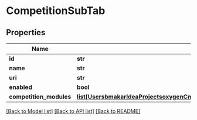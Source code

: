 # CompetitionSubTab

## Properties
Name | Type | Description | Notes
------------ | ------------- | ------------- | -------------
**id** | **str** |  | [optional] 
**name** | **str** |  | [optional] 
**uri** | **str** |  | [optional] 
**enabled** | **bool** |  | [optional] 
**competition_modules** | [**list[UsersbmakarIdeaProjectsoxygenCmsApisrcmainresourcesstaticprivatecomponentscompetitionModuleYamlCompetitionModule]**](UsersbmakarIdeaProjectsoxygenCmsApisrcmainresourcesstaticprivatecomponentscompetitionModuleYamlCompetitionModule.md) |  | [optional] 

[[Back to Model list]](../README.md#documentation-for-models) [[Back to API list]](../README.md#documentation-for-api-endpoints) [[Back to README]](../README.md)


